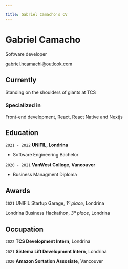 ```yaml
---

title: Gabriel Camacho's CV
---
```

# Gabriel Camacho
Software developer

<div id="webaddress">
<a href="gabriel.hcamachi@outlook.com">gabriel.hcamachi@outlook.com</a>
</div>


## Currently

Standing on the shoulders of giants at TCS

### Specialized in

Front-end development, React, React Native and Nextjs


## Education

`2021 - 2022`
__UNIFIL, Londrina__
- Software Engineering Bachelor

`2020 - 2021`
__VanWest College, Vancouver__

- Business Managment Diploma

## Awards

`2021`
UNIFIL Startup Garage, *1º place*, Londrina

Londrina Business Hackathon, *3º place*, Londrina

## Occupation

`2022`
__TCS Development Intern__, Londrina

`2021`
__Sistema Lift Development Intern__, Londrina

`2020`
__Amazon Sortation Assosiate__, Vancouver



<!-- ### Footer

Last updated: May 2013 -->

